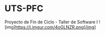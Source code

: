 # UTS-PFC
Proyecto de Fin de Ciclo - Taller de Software I
![img]https://i.imgur.com/4oGLNZR.png[/img]
